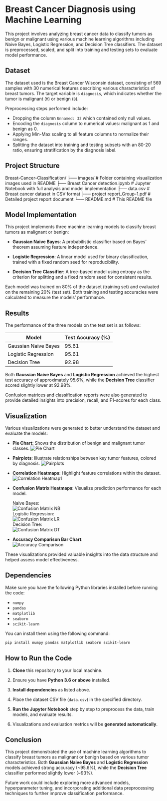 # Breast Cancer Diagnosis using Machine Learning

This project involves analyzing breast cancer data to classify tumors as benign or malignant using various machine learning algorithms including Naive Bayes, Logistic Regression, and Decision Tree classifiers. The dataset is preprocessed, scaled, and split into training and testing sets to evaluate model performance.

## Dataset

The dataset used is the Breast Cancer Wisconsin dataset, consisting of 569 samples with 30 numerical features describing various characteristics of breast tumors. The target variable is `diagnosis`, which indicates whether the tumor is malignant (`M`) or benign (`B`).

Preprocessing steps performed include:  
- Dropping the column `Unnamed: 32` which contained only null values.  
- Encoding the `diagnosis` column to numerical values: malignant as 1 and benign as 0.  
- Applying Min-Max scaling to all feature columns to normalize their ranges.  
- Splitting the dataset into training and testing subsets with an 80-20 ratio, ensuring stratification by the diagnosis label.


## Project Structure

Breast-Cancer-Classification/
├── images/                          # Folder containing visualization images used in README
├── Breast Cancer detection.ipynb   # Jupyter Notebook with full analysis and model implementation
├── data.csv                        # Breast cancer dataset in CSV format
├── project report_Group-1.pdf      # Detailed project report document
└── README.md                       # This README file


## Model Implementation

This project implements three machine learning models to classify breast tumors as malignant or benign:

- **Gaussian Naive Bayes**: A probabilistic classifier based on Bayes’ theorem assuming feature independence.

- **Logistic Regression**: A linear model used for binary classification, trained with a fixed random seed for reproducibility.

- **Decision Tree Classifier**: A tree-based model using entropy as the criterion for splitting and a fixed random seed for consistent results.

Each model was trained on 80% of the dataset (training set) and evaluated on the remaining 20% (test set). Both training and testing accuracies were calculated to measure the models’ performance.

## Results

The performance of the three models on the test set is as follows:

| Model                 | Test Accuracy (%) |
|----------------------|-------------------|
| Gaussian Naive Bayes | 95.61             |
| Logistic Regression  | 95.61             |
| Decision Tree        | 92.98             |

Both **Gaussian Naive Bayes** and **Logistic Regression** achieved the highest test accuracy of approximately 95.6%, while the **Decision Tree** classifier scored slightly lower at 92.98%.

Confusion matrices and classification reports were also generated to provide detailed insights into precision, recall, and F1-scores for each class.

## Visualization

Various visualizations were generated to better understand the dataset and evaluate the models:

- **Pie Chart**: Shows the distribution of benign and malignant tumor classes. ![Pie Chart](images/pie_chart.png)

- **Pairplots**: Illustrate relationships between key tumor features, colored by diagnosis. ![Pairplots](images/pairplot.png) 
- **Correlation Heatmaps**: Highlight feature correlations within the dataset.![Correlation Heatmap1](images/correlation_heatmap.png) 

- **Confusion Matrix Heatmaps**: Visualize prediction performance for each model.
  
   Naive Bayes:  
  ![Confusion Matrix NB](images/confusion_matrix_nb.png)  
  Logistic Regression:  
  ![Confusion Matrix LR](images/confusion_matrix_lr.png)  
  Decision Tree:  
  ![Confusion Matrix DT](images/confusion_matrix_dt.png)

- **Accuracy Comparison Bar Chart**:  
  ![Accuracy Comparison](images/accuracy_comparison.png)

These visualizations provided valuable insights into the data structure and helped assess model effectiveness.

## Dependencies

Make sure you have the following Python libraries installed before running the code:

- `numpy`
- `pandas`
- `matplotlib`
- `seaborn`
- `scikit-learn`

You can install them using the following command:

```bash
pip install numpy pandas matplotlib seaborn scikit-learn
```

## How to Run the Code

1. **Clone** this repository to your local machine.

2. Ensure you have **Python 3.6 or above** installed.

3. **Install dependencies** as listed above.

4. Place the dataset CSV file (`data.csv`) in the specified directory.

5. **Run the Jupyter Notebook** step by step to preprocess the data, train models, and evaluate results.

6. Visualizations and evaluation metrics will be **generated automatically**.

   
## Conclusion

This project demonstrated the use of machine learning algorithms to classify breast tumors as malignant or benign based on various tumor characteristics. Both **Gaussian Naive Bayes** and **Logistic Regression** models achieved strong accuracy (~95.6%), while the **Decision Tree** classifier performed slightly lower (~93%).

Future work could include exploring more advanced models, hyperparameter tuning, and incorporating additional data preprocessing techniques to further improve classification performance.
